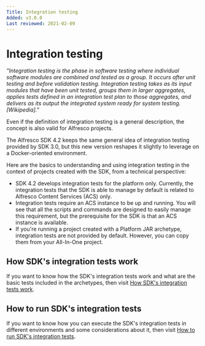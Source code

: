 ```yaml
---
Title: Integration testing
Added: v3.0.0
Last reviewed: 2021-02-09
---
```

# Integration testing

_"Integration testing is the phase in software testing where individual software modules are combined and tested as a group. It occurs after unit testing and 
before validation testing. Integration testing takes as its input modules that have been unit tested, groups them in larger aggregates, applies tests defined 
in an integration test plan to those aggregates, and delivers as its output the integrated system ready for system testing. [Wikipedia]."_

Even if the definition of integration testing is a general description, the concept is also valid for Alfresco projects. 

The Alfresco SDK 4.2 keeps the same general idea of integration testing provided by SDK 3.0, but this new version reshapes it slightly to leverage on a 
Docker-oriented environment.

Here are the basics to understanding and using integration testing in the context of projects created with the SDK, from a technical perspective:
* SDK 4.2 develops integration tests for the platform only. Currently, the integration tests that the SDK is able to manage by default is related to 
Alfresco Content Services (ACS) only.
* Integration tests require an ACS instance to be up and running. You will see that all the scripts and commands are designed to easily manage this 
requirement, but the prerequisite for the SDK is that an ACS instance is available.
* If you're running a project created with a Platform JAR archetype, integration tests are not provided by default. However, you can copy them from your 
All-In-One project.

## How SDK's integration tests work

If you want to know how the SDK's integration tests work and what are the basic tests included in the archetypes, then visit [How SDK's integration tests work](it-working.md).

## How to run SDK's integration tests

If you want to know how you can execute the SDK's integration tests in different environments and some considerations about it, then visit 
[How to run SDK's integration tests](it-running.md).
